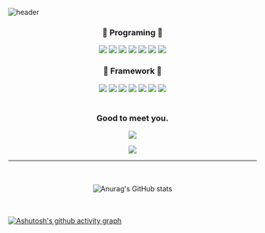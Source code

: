 
![header](https://capsule-render.vercel.app/api?type=waving&color=gradient&customColorList=0,6,5,2,5,0&height=250&section=header&text=Recording%20Day&fontSize=70&fontAlign=67)
<div align="center">

  <h3>🐰 Programing 🐰</h3>
  <img src="https://img.shields.io/badge/HTML5-E34F26?style=flat-square&logo=HTML5&logoColor=white"/> <img src="https://img.shields.io/badge/CSS3-1572B6?style=flat-square&logo=CSS3&logoColor=white"/> <img src="https://img.shields.io/badge/JavaScript-F7DF1E?style=flat-square&logo=JavaScript&logoColor=white"/> <img src="https://img.shields.io/badge/Python-0A9EDC?style=flat-square&logo=Python&logoColor=white"/> <img src="https://img.shields.io/badge/C-A8B9CC?style=flat-square&logo=C&logoColor=white"/> <img src="https://img.shields.io/badge/C++-00599C?style=flat-square&logo=C++&logoColor=white"/> <img src="https://img.shields.io/badge/Go-00ADD8?style=flat-square&logo=Go&logoColor=white"/>
  <br><h3>🐰 Framework 🐰</h3>
  <img src="https://img.shields.io/badge/Android-3DDC84?style=flat-square&logo=Android&logoColor=white"/> <img src="https://img.shields.io/badge/SQLite-003B57?style=flat-square&logo=SQLite&logoColor=white"/> <img src="https://img.shields.io/badge/Firebase-FFCA28?style=flat-square&logo=Firebase&logoColor=white"/> <img src="https://img.shields.io/badge/MySQL-4479A1?style=flat-square&logo=MySQL&logoColor=white"/> 
  <img src="https://img.shields.io/badge/GitHub-181717?style=flat-square&logo=GitHub&logoColor=white"/> <img src="https://img.shields.io/badge/Amazon AWS-232F3E?style=flat-square&logo=Amazon AWS&logoColor=white"/> <img src="https://img.shields.io/badge/Spring-6DB33F?style=flat-square&logo=Spring&logoColor=white"/> 
<br><br>

<h3>Good to meet you.</h3>
<a href="https://hits.seeyoufarm.com"><img src="https://hits.seeyoufarm.com/api/count/incr/badge.svg?url=https%3A%2F%2Fgithub.com%2FLeeSeolHee&count_bg=%23FBC9DD&title_bg=%23F39EB4&icon=&icon_color=%23E7E7E7&title=GitHub&edge_flat=false"/></a> <br>
<p align="center">
<img src="https://user-images.githubusercontent.com/89919636/176720762-3da31bcf-e392-4686-866e-495d19d244d4.jpg">
</p>

<hr>

<br><br>
![Anurag's GitHub stats](https://github-readme-stats.vercel.app/api?username=LeeSeolHee&show_icons=true&theme=buefy)
</div>



<br><br>
[![Ashutosh's github activity graph](https://activity-graph.herokuapp.com/graph?username=LeeSeolHee&theme=dracula)](https://github.com/LeeSeolHee/github-readme-activity-graph)
